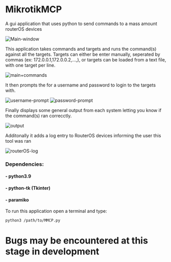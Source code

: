 # MikrotikMCP
A gui application that uses python to send commands to a mass amount routerOS devices

![Main-window](https://user-images.githubusercontent.com/49817441/140189107-85aa5b07-888a-4830-98fa-862a7c9badc6.png)

This application takes commands and targets and runs the command(s) against all the targets.
Targets can either be enter manually, seperated by commas (ex: 172.0.0.1,172.0.0.2,...,),
or targets can be loaded from a text file, with one target per line. 

![main+commands](https://user-images.githubusercontent.com/49817441/140189135-911a9b76-0c79-435d-a931-8627193d5aa7.png)

It then prompts the for a username and password to login to the targets with.

![username-prompt](https://user-images.githubusercontent.com/49817441/139592843-9c67bb5d-5399-476a-9e05-6b0e625ee0ed.png) ![password-prompt](https://user-images.githubusercontent.com/49817441/139592846-85da2095-d38f-4461-9586-26fcfc3a0abf.png)

Finally displays some general output 
from each system letting you know if the command(s) ran correcctly.

![output](https://user-images.githubusercontent.com/49817441/140189161-17d60d78-32ed-4bbd-b984-98bd38b2e1a1.png)

Additonally it adds a log entry to RouterOS devices informing the user this tool was ran

![routerOS-log](https://user-images.githubusercontent.com/49817441/139593029-20c6b73d-1d38-483b-a972-cb0774add6a0.png)

### Dependencies:
#### - python3.9
#### - python-tk (Tkinter)
#### - paramiko

To run this application open a terminal and type:

    python3 /path/to/MMCP.py


# Bugs may be encountered at this stage in development
